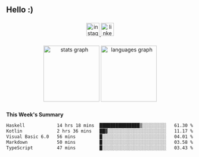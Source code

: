 <h2 align="left">Hello :)</h2>

###

<div align="center">
  <a href="https://www.instagram.com/sebi.klaus/" target="_blank">
    <img src="https://img.shields.io/static/v1?message=Instagram&logo=instagram&label=&color=E4405F&logoColor=white&labelColor=&style=for-the-badge" height="35" alt="instagram logo"  />
  </a>
  <a href="https://www.linkedin.com/in/sebastian-klaus-3aa64720b/" target="_blank">
    <img src="https://img.shields.io/static/v1?message=LinkedIn&logo=linkedin&label=&color=0077B5&logoColor=white&labelColor=&style=for-the-badge" height="35" alt="linkedin logo"  />
  </a>
</div>

###

<div align="center">
  <img src="https://github-readme-stats.vercel.app/api?username=IYourSunshineI&hide_title=false&hide_rank=false&show_icons=true&include_all_commits=true&count_private=true&disable_animations=false&theme=dracula&locale=en&hide_border=false&order=1" height="150" alt="stats graph"  />
  <img src="https://github-readme-stats.vercel.app/api/top-langs?username=IYourSunshineI&locale=en&hide_title=false&layout=compact&card_width=320&langs_count=5&theme=dracula&hide_border=false&order=2" height="150" alt="languages graph"  />
</div>

###

**This Week's Summary**
<!--START_SECTION:waka-->

```txt
Haskell            14 hrs 18 mins  ███████████████▒░░░░░░░░░   61.30 %
Kotlin             2 hrs 36 mins   ██▓░░░░░░░░░░░░░░░░░░░░░░   11.17 %
Visual Basic 6.0   56 mins         █░░░░░░░░░░░░░░░░░░░░░░░░   04.01 %
Markdown           50 mins         █░░░░░░░░░░░░░░░░░░░░░░░░   03.58 %
TypeScript         47 mins         █░░░░░░░░░░░░░░░░░░░░░░░░   03.43 %
```

<!--END_SECTION:waka-->
